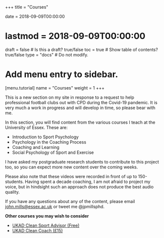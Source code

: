 +++
title = "Courses"

date = 2018-09-09T00:00:00
# lastmod = 2018-09-09T00:00:00

draft = false  # Is this a draft? true/false
toc = true  # Show table of contents? true/false
type = "docs"  # Do not modify.

# Add menu entry to sidebar.
[menu.tutorial]
  name = "Courses"
  weight = 1
+++

This is a new section on my site in response to a request to help professional football clubs out with CPD during the Covid-19 pandemic. It is very much a work in progress and will develop in time, so please bear with me.

In this section, you will find content from the various courses I teach at the University of Essex. These are:

* Introduction to Sport Psychology
* Psychology in the Coaching Process
* Coaching and Learning
* Social Psychology of Sport and Exercise

I have asked my postgraduate research students to contribute to this project too, so you can expect more new content over the coming weeks.

Please also note that these videos were recorded in front of up to 150-students. Having spent a decade coaching, I am not afraid to project my voice, but in hindsight such an approach does not produce the best audio quality.

If you have any questions about any of the content, please email john.mills@essex.ac.uk or tweet me @jpmillsphd.

**Other courses you may wish to consider**
* <a href="http://ukad.coachwisehub.com/store/750681-clean-sport-advisor-course">UKAD Clean Sport Advisor (Free)</a>
* <a href="http://ukad.coachwisehub.com/store/299392-coach-clean-v3-2">UKAD Clean Coach (£15)</a>
